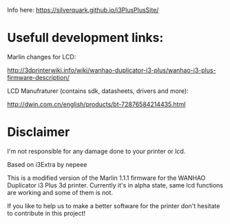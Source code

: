 Info here: https://silverquark.github.io/i3PlusPlusSite/

# Usefull development links:

Marlin changes for LCD:

http://3dprinterwiki.info/wiki/wanhao-duplicator-i3-plus/wanhao-i3-plus-firmware-description/

LCD Manufraturer (contains sdk, datasheets, drivers and more):

http://dwin.com.cn/english/products/bt-72876584214435.html

# Disclaimer

I'm not responsible for any damage done to your printer or lcd.

Based on i3Extra by nepeee

This is a modified version of the Marlin 1.1.1 firmware for the WANHAO Duplicator i3 Plus 3d printer.
Currently it's in alpha state, same lcd functions are working and some of them is not.

If you like to help us to make a better software for the printer don't hesitate to contribute in this project!
